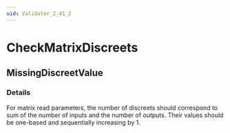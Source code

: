 ```yaml
---
uid: Validator_2_41_2
---
```


# CheckMatrixDiscreets

## MissingDiscreetValue

<!-- Description, Properties, ... sections are auto-generated. -->
<!-- REPLACE ME AUTO-GENERATION -->

### Details

For matrix read parameters, the number of discreets should correspond to sum of the number of inputs and the number of outputs.
Their values should be one-based and sequentially increasing by 1.

<!-- Uncomment to add example code -->
<!--### Example code-->
